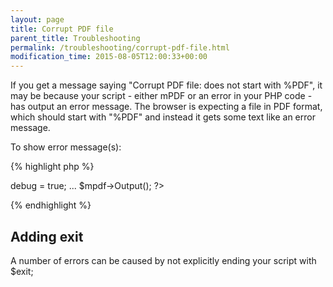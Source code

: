 ```yaml
---
layout: page
title: Corrupt PDF file
parent_title: Troubleshooting
permalink: /troubleshooting/corrupt-pdf-file.html
modification_time: 2015-08-05T12:00:33+00:00
---
```


If you get a message saying "Corrupt PDF file: does not start with %PDF", it may be because your script - either mPDF or an error in your PHP code - has output an error message. The browser is expecting a file in PDF format, which should start with "%PDF" and instead it gets some text like an error message.

To show error message(s):

{% highlight php %}
<?php

<?

$mpdf = new \Mpdf\Mpdf();

$mpdf->debug = true;

...

$mpdf->Output();

?>
{% endhighlight %}

## Adding exit

A number of errors can be caused by not explicitly ending your script with <span class="parameter">$exit;</span>

